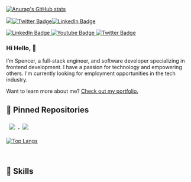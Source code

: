 [![Anurag's GitHub stats](https://github-readme-stats.vercel.app/api?username=SpencerDedrick&show_icons=true&theme=midnight-purple)](https://github.com/anuraghazra/github-readme-stats)

![](https://komarev.com/ghpvc/?username=SpencerDedrick&color=blueviolet)[![Twitter Badge](https://img.shields.io/badge/Twitter-Profile-informational?style=flat&logo=twitter&logoColor=white&color=1CA2F1)](https://twitter.com/Spencer_Dedrick)[![LinkedIn Badge](https://img.shields.io/badge/LinkedIn-Profile-informational?style=flat&logo=linkedin&logoColor=white&color=0D76A8)](https://www.linkedin.com/in/spencer-dedrick)

<div id="badges">
  <a href="https://www.linkedin.com/in/spencer-dedrick">
    <img src="https://img.shields.io/badge/LinkedIn-blue?style=for-the-badge&logo=linkedin&logoColor=white" alt="LinkedIn Badge"/>
  </a>
  <a href="http://spencerdedrick.com">
    <img src="https://img.shields.io/badge/Y#F7DF1E?style=for-the-badge&logo=JavaScript&logoColor=white" alt="Youtube Badge"/>
  </a>
  <a href="https://twitter.com/Spencer_Dedrick">
    <img src="https://img.shields.io/badge/Twitter-blue?style=for-the-badge&logo=twitter&logoColor=white" alt="Twitter Badge"/>
  </a>
</div>

### Hi Hello, 👋

I’m Spencer, a full-stack engineer, and software developer specializing in frontend development. I have a passion for technology and empowering others. I'm currently looking for employment opportunities in the tech industry.

Want to learn more about me? [Check out my portfolio.](https://spencerdedrick.com/)

## 📌 Pinned Repositories
<a href="https://github.com/SpencerDedrick/spencer-dedrick">

  <img align="center" style="margin:0.5rem" src="https://github-readme-stats.vercel.app/api/pin/?username=SpencerDedrick&repo=spencer-dedrick&theme=midnight-purple" />

</a>

<a href="https://github.com/SpencerDedrick/nixonclone">

  <img align="center" style="margin:0.5rem" src="https://github-readme-stats.vercel.app/api/pin/?username=SpencerDedrick&repo=nixonclone&theme=midnight-purple" />

</a>

<br>

[![Top Langs](https://github-readme-stats.vercel.app/api/top-langs/?username=SpencerDedrick&theme=midnight-purple)](https://github.com/anuraghazra/github-readme-stats)

<br>

## 💼 Skills



<!--
**SpencerDedrick/SpencerDedrick** is a ✨ _special_ ✨ repository because its `README.md` (this file) appears on your GitHub profile.

Here are some ideas to get you started:

- 🔭 I’m currently working on ...
- 🌱 I’m currently learning ...
- 👯 I’m looking to collaborate on ...
- 🤔 I’m looking for help with ...
- 💬 Ask me about ...
- 📫 How to reach me: ...
- 😄 Pronouns: ...
- ⚡ Fun fact: ...
-->

